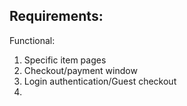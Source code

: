 







## Requirements:

Functional: 
1. Specific item pages
2. Checkout/payment window
3. Login authentication/Guest checkout
4. 
